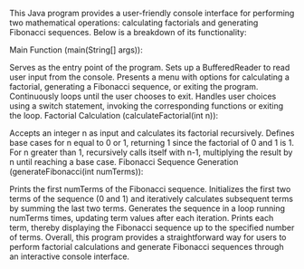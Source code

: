 This Java program provides a user-friendly console interface for performing two mathematical operations: calculating factorials and generating Fibonacci sequences. Below is a breakdown of its functionality:

Main Function (main(String[] args)):

Serves as the entry point of the program.
Sets up a BufferedReader to read user input from the console.
Presents a menu with options for calculating a factorial, generating a Fibonacci sequence, or exiting the program.
Continuously loops until the user chooses to exit.
Handles user choices using a switch statement, invoking the corresponding functions or exiting the loop.
Factorial Calculation (calculateFactorial(int n)):

Accepts an integer n as input and calculates its factorial recursively.
Defines base cases for n equal to 0 or 1, returning 1 since the factorial of 0 and 1 is 1.
For n greater than 1, recursively calls itself with n-1, multiplying the result by n until reaching a base case.
Fibonacci Sequence Generation (generateFibonacci(int numTerms)):

Prints the first numTerms of the Fibonacci sequence.
Initializes the first two terms of the sequence (0 and 1) and iteratively calculates subsequent terms by summing the last two terms.
Generates the sequence in a loop running numTerms times, updating term values after each iteration.
Prints each term, thereby displaying the Fibonacci sequence up to the specified number of terms.
Overall, this program provides a straightforward way for users to perform factorial calculations and generate Fibonacci sequences through an interactive console interface.